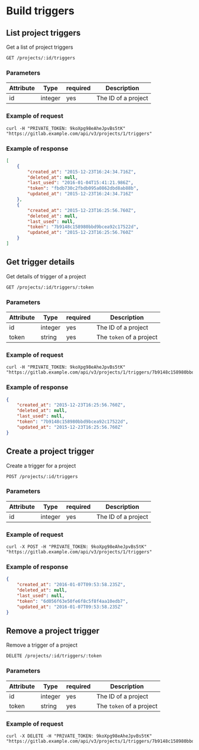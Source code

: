 # Build triggers

## List project triggers

Get a list of project triggers

```
GET /projects/:id/triggers
```

### Parameters

| Attribute | Type    | required | Description         |
|-----------|---------|----------|---------------------|
| id        | integer | yes      | The ID of a project |

### Example of request

```
curl -H "PRIVATE_TOKEN: 9koXpg98eAheJpvBs5tK" "https://gitlab.example.com/api/v3/projects/1/triggers"
```

### Example of response

```json
[
    {
        "created_at": "2015-12-23T16:24:34.716Z",
        "deleted_at": null,
        "last_used": "2016-01-04T15:41:21.986Z",
        "token": "fbdb730c2fbdb095a0862dbd8ab88b",
        "updated_at": "2015-12-23T16:24:34.716Z"
    },
    {
        "created_at": "2015-12-23T16:25:56.760Z",
        "deleted_at": null,
        "last_used": null,
        "token": "7b9148c158980bbd9bcea92c17522d",
        "updated_at": "2015-12-23T16:25:56.760Z"
    }
]
```

## Get trigger details

Get details of trigger of a project

```
GET /projects/:id/triggers/:token
```

### Parameters

| Attribute | Type    | required | Description              |
|-----------|---------|----------|--------------------------|
| id        | integer | yes      | The ID of a project      |
| token     | string  | yes      | The `token` of a project |

### Example of request

```
curl -H "PRIVATE_TOKEN: 9koXpg98eAheJpvBs5tK" "https://gitlab.example.com/api/v3/projects/1/triggers/7b9148c158980bbd9bcea92c17522d"
```

### Example of response

```json
{
    "created_at": "2015-12-23T16:25:56.760Z",
    "deleted_at": null,
    "last_used": null,
    "token": "7b9148c158980bbd9bcea92c17522d",
    "updated_at": "2015-12-23T16:25:56.760Z"
}
```

## Create a project trigger

Create a trigger for a project

```
POST /projects/:id/triggers
```

### Parameters

| Attribute | Type    | required | Description              |
|-----------|---------|----------|--------------------------|
| id        | integer | yes      | The ID of a project      |

### Example of request

```
curl -X POST -H "PRIVATE_TOKEN: 9koXpg98eAheJpvBs5tK" "https://gitlab.example.com/api/v3/projects/1/triggers"
```

### Example of response

```json
{
    "created_at": "2016-01-07T09:53:58.235Z",
    "deleted_at": null,
    "last_used": null,
    "token": "6d056f63e50fe6f8c5f8f4aa10edb7",
    "updated_at": "2016-01-07T09:53:58.235Z"
}
```

## Remove a project trigger

Remove a trigger of a project

```
DELETE /projects/:id/triggers/:token
```

### Parameters

| Attribute | Type    | required | Description              |
|-----------|---------|----------|--------------------------|
| id        | integer | yes      | The ID of a project      |
| token     | string  | yes      | The `token` of a project |

### Example of request

```
curl -X DELETE -H "PRIVATE_TOKEN: 9koXpg98eAheJpvBs5tK" "https://gitlab.example.com/api/v3/projects/1/triggers/7b9148c158980bbd9bcea92c17522d"
```
